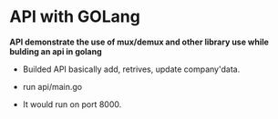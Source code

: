 # API with GOLang

**API demonstrate the use of mux/demux and other library use while
bulding an api in golang**

* Builded API basically add, retrives, update company'data.

* run api/main.go <Which is a entry point for api>
* It would run on port 8000.
